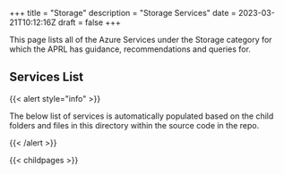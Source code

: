 +++
title = "Storage"
description = "Storage Services"
date = 2023-03-21T10:12:16Z
draft = false
+++

This page lists all of the Azure Services under the Storage category for which the APRL has guidance, recommendations and queries for.

## Services List

{{< alert style="info" >}}

The below list of services is automatically populated based on the child folders and files in this directory within the source code in the repo.

{{< /alert >}}

{{< childpages >}}
